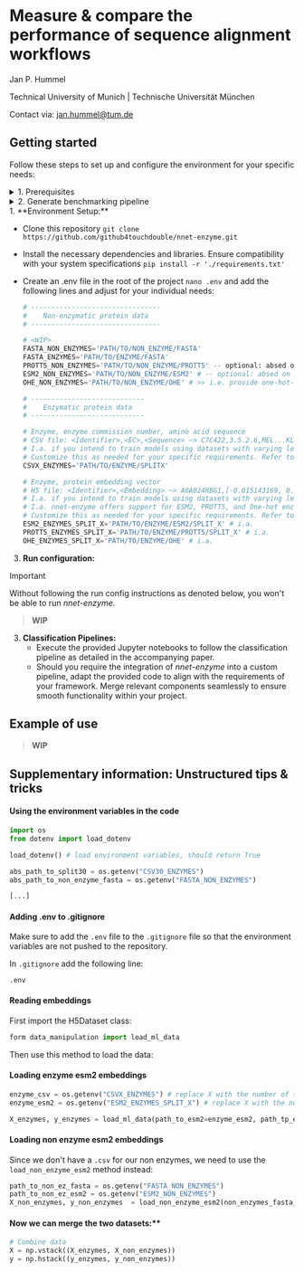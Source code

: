 # Measure & compare the performance of sequence alignment workflows

Jan P. Hummel

Technical University of Munich | Technische Universität München

Contact via: [jan.hummel@tum.de](mailto:jan.hummel@tum.de)

## Getting started

Follow these steps to set up and configure the environment for your specific needs:
<details>
  <summary>1. Prerequisites</summary>
  - Install Ruby 3.2.2
  - Install bundler ```gem install bundler```
  - Install dependencies ```bundle install```
  - At least one command line based sequence alignment algorithm  
</details>
<details>
  <summary>2. Generate benchmarking pipeline</summary>
  - Install Ruby 3.2.2
  - Install bundler ```gem install bundler```
  - Install dependencies ```bundle install```
  - At least one command line based sequence alignment algorithm
</details>
1. **Environment Setup:**
     
   - Clone this repository `git clone https://github.com/github4touchdouble/nnet-enzyme.git`
   - Install the necessary dependencies and libraries. Ensure compatibility with your system specifications `pip install -r './requirements.txt'`
   - Create an .env file in the root of the project  `nano .env` and add the following lines and adjust for your individual needs:
     
      ```python
      # --------------------------------
      #    Non-enzymatic protein data 
      # --------------------------------

      # <WIP>
      FASTA_NON_ENZYMES='PATH/TO/NON_ENZYME/FASTA'
      FASTA_ENZYMES='PATH/TO/ENZYME/FASTA'
      PROTT5_NON_ENZYMES='PATH/TO/NON_ENZYME/PROTT5' -- optional: absed on your needs
      ESM2_NON_ENZYMES='PATH/TO/NON_ENZYME/ESM2' # -- optional: absed on your needs
      OHE_NON_ENZYMES='PATH/TO/NON_ENZYME/OHE' # >> i.e. provide one-hot-encoded protein sequences

      # ----------------------------
      #    Enzymatic protein data 
      # ----------------------------

      # Enzyme, enzyme commission number, amino acid sequence
      # CSV file: <Identifier>,<EC>,<Sequence> ~> C7C422,3.5.2.6,MEL...KLR
      # I.a. if you intend to train models using datasets with varying levels of redundancy reduction, replace "X" with the required percentage of similarity for two sequences to be deemed duplicates
      # Customize this as needed for your specific requirements. Refer to the "Run configuration" section for ESSENTIAL considerations before intiating a project
      CSVX_ENZYMES='PATH/TO/ENZYME/SPLITX'

      # Enzyme, protein embedding vector
      # H5 file: <Identifier>,<Embedding> ~> A0A024RBG1,[-0.015143169, 0.035552002, -0.02231326, ...]
      # I.a. if you intend to train models using datasets with varying levels of redundancy reduction, replace "X" with the required percentage of similarity for two sequences to be deemed duplicates
      # I.a. nnet-enzyme offers support for ESM2, PROTT5, and One-hot encoded vectors
      # Customize this as needed for your specific requirements. Refer to the "Run configuration" section for ESSENTIAL considerations before intiating a project
      ESM2_ENZYMES_SPLIT_X='PATH/TO/ENZYME/ESM2/SPLIT_X' # i.a.
      PROTT5_ENZYMES_SPLIT_X='PATH/TO/ENZYME/PROTT5/SPLIT_X' # i.a.     
      OHE_ENZYMES_SPLIT_X='PATH/TO/ENZYME/OHE' # i.a.
      ```

3. **Run configuration:**   
> [!IMPORTANT]
> Without following the run config instructions as denoted below, you won't be able to run *nnet-enzyme*.

   > **WIP**
3. **Classification Pipelines:**
   - Execute the provided Jupyter notebooks to follow the classification pipeline as detailed in the accompanying paper.
   - Should you require the integration of *nnet-enzyme* into a custom pipeline, adapt the provided code to align with the requirements of your framework. Merge relevant components seamlessly to ensure smooth functionality within your project.

## Example of use 
> **WIP**

## Supplementary information: Unstructured tips & tricks 

#### Using the environment variables in the code
```python
import os
from dotenv import load_dotenv

load_dotenv() # load environment variables, should return True

abs_path_to_split30 = os.getenv("CSV30_ENZYMES")
abs_path_to_non_enzyme_fasta = os.getenv("FASTA_NON_ENZYMES")

[...]
```

#### Adding .env to .gitignore

Make sure to add the `.env` file to the `.gitignore` file so that the environment variables are not pushed to the repository.

In `.gitignore` add the following line:
```
.env
```

#### Reading embeddings

First import the H5Dataset class:

```python
form data_manipulation import load_ml_data
```
Then use this method to load the data:
#### Loading enzyme esm2 embeddings
```python
enzyme_csv = os.getenv("CSVX_ENZYMES") # replace X with the number of the split you want to use
enzyme_esm2 = os.getenv("ESM2_ENZYMES_SPLIT_X") # replace X with the number of the split you want to use

X_enzymes, y_enzymes = load_ml_data(path_to_esm2=enzyme_esm2, path_tp_enzyme_csv=enzyme_csv)
```
#### Loading non enzyme esm2 embeddings
Since we don't have a `.csv` for our non enzymes, we need to use the `load_non_enzyme_esm2` method instead:
```python
path_to_non_ez_fasta = os.getenv("FASTA_NON_ENZYMES")
path_to_non_ez_esm2 = os.getenv("ESM2_NON_ENZYMES")
X_non_enzymes, y_non_enzymes  = load_non_enzyme_esm2(non_enzymes_fasta_path = path_to_non_ez_fasta, non_enzymes_esm2_path=path_to_non_ez_esm2)
```
#### Now we can merge the two datasets:**
```python
# Combine data
X = np.vstack((X_enzymes, X_non_enzymes))
y = np.hstack((y_enzymes, y_non_enzymes))
```
